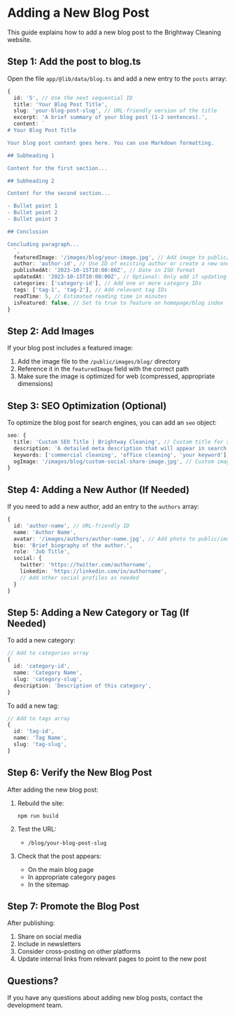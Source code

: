 # Adding a New Blog Post

This guide explains how to add a new blog post to the Brightway Cleaning website.

## Step 1: Add the post to blog.ts

Open the file `app/@lib/data/blog.ts` and add a new entry to the `posts` array:

```typescript
{
  id: '5', // Use the next sequential ID
  title: 'Your Blog Post Title',
  slug: 'your-blog-post-slug', // URL-friendly version of the title
  excerpt: 'A brief summary of your blog post (1-2 sentences).',
  content: `
# Your Blog Post Title

Your blog post content goes here. You can use Markdown formatting.

## Subheading 1

Content for the first section...

## Subheading 2

Content for the second section...

- Bullet point 1
- Bullet point 2
- Bullet point 3

## Conclusion

Concluding paragraph...
  `,
  featuredImage: '/images/blog/your-image.jpg', // Add image to public/images/blog/
  author: 'author-id', // Use ID of existing author or create a new one
  publishedAt: '2023-10-15T10:00:00Z', // Date in ISO format
  updatedAt: '2023-10-15T10:00:00Z', // Optional: Only add if updating an existing post
  categories: ['category-id'], // Add one or more category IDs
  tags: ['tag-1', 'tag-2'], // Add relevant tag IDs
  readTime: 5, // Estimated reading time in minutes
  isFeatured: false, // Set to true to feature on homepage/blog index
}
```

## Step 2: Add Images

If your blog post includes a featured image:

1. Add the image file to the `/public/images/blog/` directory
2. Reference it in the `featuredImage` field with the correct path
3. Make sure the image is optimized for web (compressed, appropriate dimensions)

## Step 3: SEO Optimization (Optional)

To optimize the blog post for search engines, you can add an `seo` object:

```typescript
seo: {
  title: 'Custom SEO Title | Brightway Cleaning', // Custom title for search engines
  description: 'A detailed meta description that will appear in search results.', // 150-160 characters
  keywords: ['commercial cleaning', 'office cleaning', 'your keyword'],
  ogImage: '/images/blog/custom-social-share-image.jpg', // Custom image for social sharing
}
```

## Step 4: Adding a New Author (If Needed)

If you need to add a new author, add an entry to the `authors` array:

```typescript
{
  id: 'author-name', // URL-friendly ID
  name: 'Author Name',
  avatar: '/images/authors/author-name.jpg', // Add photo to public/images/authors/
  bio: 'Brief biography of the author.',
  role: 'Job Title',
  social: {
    twitter: 'https://twitter.com/authorname',
    linkedin: 'https://linkedin.com/in/authorname',
    // Add other social profiles as needed
  }
}
```

## Step 5: Adding a New Category or Tag (If Needed)

To add a new category:

```typescript
// Add to categories array
{
  id: 'category-id',
  name: 'Category Name',
  slug: 'category-slug',
  description: 'Description of this category',
}
```

To add a new tag:

```typescript
// Add to tags array
{
  id: 'tag-id',
  name: 'Tag Name',
  slug: 'tag-slug',
}
```

## Step 6: Verify the New Blog Post

After adding the new blog post:

1. Rebuild the site:
   ```
   npm run build
   ```

2. Test the URL:
   - `/blog/your-blog-post-slug`

3. Check that the post appears:
   - On the main blog page
   - In appropriate category pages
   - In the sitemap

## Step 7: Promote the Blog Post

After publishing:

1. Share on social media
2. Include in newsletters
3. Consider cross-posting on other platforms
4. Update internal links from relevant pages to point to the new post

## Questions?

If you have any questions about adding new blog posts, contact the development team. 